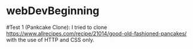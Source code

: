 # webDevBeginning

#Test 1 (Pankcake Clone):
I tried to clone https://www.allrecipes.com/recipe/21014/good-old-fashioned-pancakes/ with the use of HTTP and CSS only.
